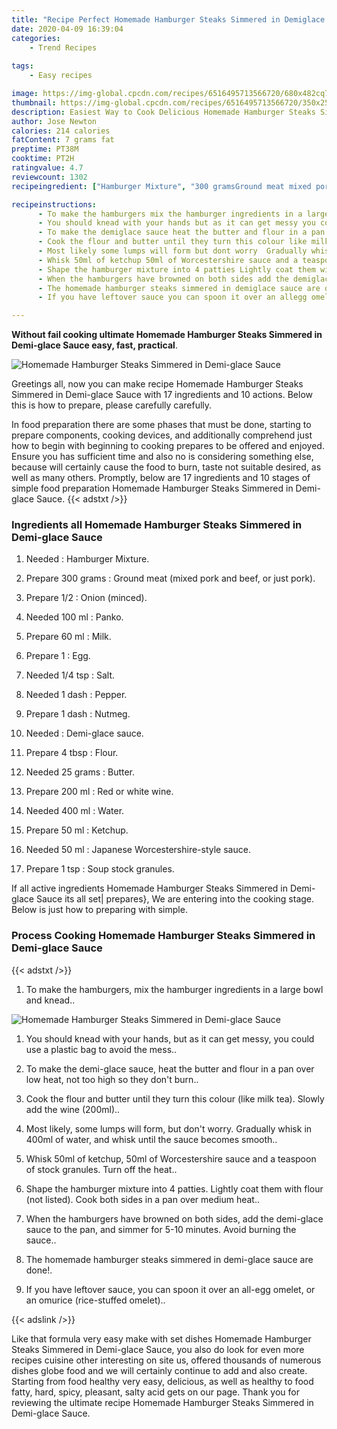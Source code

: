 ```yaml
---
title: "Recipe Perfect Homemade Hamburger Steaks Simmered in Demiglace Sauce"
date: 2020-04-09 16:39:04
categories:
    - Trend Recipes
    
tags:
    - Easy recipes

image: https://img-global.cpcdn.com/recipes/6516495713566720/680x482cq70/homemade-hamburger-steaks-simmered-in-demi-glace-sauce-recipe-main-photo.jpg
thumbnail: https://img-global.cpcdn.com/recipes/6516495713566720/350x250cq70/homemade-hamburger-steaks-simmered-in-demi-glace-sauce-recipe-main-photo.jpg
description: Easiest Way to Cook Delicious Homemade Hamburger Steaks Simmered in Demiglace Sauce with 17 ingredients and 10 stages of easy cooking.
author: Jose Newton
calories: 214 calories
fatContent: 7 grams fat
preptime: PT38M
cooktime: PT2H
ratingvalue: 4.7
reviewcount: 1302
recipeingredient: ["Hamburger Mixture", "300 gramsGround meat mixed pork and beef or just pork", "1/2Onion minced", "100 mlPanko", "60 mlMilk", "1Egg", "1/4 tspSalt", "1 dashPepper", "1 dashNutmeg", "Demiglace sauce", "4 tbspFlour", "25 gramsButter", "200 mlRed or white wine", "400 mlWater", "50 mlKetchup", "50 mlJapanese Worcestershirestyle sauce", "1 tspSoup stock granules"]

recipeinstructions: 
      - To make the hamburgers mix the hamburger ingredients in a large bowl and knead 
      - You should knead with your hands but as it can get messy you could use a plastic bag to avoid the mess 
      - To make the demiglace sauce heat the butter and flour in a pan over low heat not too high so they dont burn 
      - Cook the flour and butter until they turn this colour like milk tea  Slowly add the wine 200ml 
      - Most likely some lumps will form but dont worry  Gradually whisk in 400ml of water and whisk until the sauce becomes smooth 
      - Whisk 50ml of ketchup 50ml of Worcestershire sauce and a teaspoon of stock granules Turn off the heat 
      - Shape the hamburger mixture into 4 patties Lightly coat them with flour not listed Cook both sides in a pan over medium heat 
      - When the hamburgers have browned on both sides add the demiglace sauce to the pan and simmer for 510 minutes Avoid burning the sauce 
      - The homemade hamburger steaks simmered in demiglace sauce are done 
      - If you have leftover sauce you can spoon it over an allegg omelet or an omurice ricestuffed omelet

---
```




**Without fail cooking ultimate Homemade Hamburger Steaks Simmered in Demi-glace Sauce easy, fast, practical**. 


![Homemade Hamburger Steaks Simmered in Demi-glace Sauce](https://img-global.cpcdn.com/recipes/6516495713566720/680x482cq70/homemade-hamburger-steaks-simmered-in-demi-glace-sauce-recipe-main-photo.jpg "Homemade Hamburger Steaks Simmered in Demi-glace Sauce")




Greetings all, now you can make recipe Homemade Hamburger Steaks Simmered in Demi-glace Sauce with 17 ingredients and 10 actions. Below this is how to prepare, please carefully carefully.

In food preparation there are some phases that must be done, starting to prepare components, cooking devices, and additionally comprehend just how to begin with beginning to cooking prepares to be offered and enjoyed. Ensure you has sufficient time and also no is considering something else, because will certainly cause the food to burn, taste not suitable desired, as well as many others. Promptly, below are 17 ingredients and 10 stages of simple food preparation Homemade Hamburger Steaks Simmered in Demi-glace Sauce.
{{< adstxt />}}

### Ingredients all Homemade Hamburger Steaks Simmered in Demi-glace Sauce


1. Needed  : Hamburger Mixture.

1. Prepare 300 grams : Ground meat (mixed pork and beef, or just pork).

1. Prepare 1/2 : Onion (minced).

1. Needed 100 ml : Panko.

1. Prepare 60 ml : Milk.

1. Prepare 1 : Egg.

1. Needed 1/4 tsp : Salt.

1. Needed 1 dash : Pepper.

1. Prepare 1 dash : Nutmeg.

1. Needed  : Demi-glace sauce.

1. Prepare 4 tbsp : Flour.

1. Needed 25 grams : Butter.

1. Prepare 200 ml : Red or white wine.

1. Needed 400 ml : Water.

1. Prepare 50 ml : Ketchup.

1. Needed 50 ml : Japanese Worcestershire-style sauce.

1. Prepare 1 tsp : Soup stock granules.



If all active ingredients Homemade Hamburger Steaks Simmered in Demi-glace Sauce its all set| prepares}, We are entering into the cooking stage. Below is just how to preparing with simple.

### Process Cooking Homemade Hamburger Steaks Simmered in Demi-glace Sauce

{{< adstxt />}}


1. To make the hamburgers, mix the hamburger ingredients in a large bowl and knead..



![Homemade Hamburger Steaks Simmered in Demi-glace Sauce](https://img-global.cpcdn.com/steps/4850686977114112/160x128cq70/homemade-hamburger-steaks-simmered-in-demi-glace-sauce-recipe-step-1-photo.jpg" "Homemade Hamburger Steaks Simmered in Demi-glace Sauce")



1. You should knead with your hands, but as it can get messy, you could use a plastic bag to avoid the mess..



1. To make the demi-glace sauce, heat the butter and flour in a pan over low heat, not too high so they don&#39;t burn..



1. Cook the flour and butter until they turn this colour (like milk tea).  Slowly add the wine (200ml)..



1. Most likely, some lumps will form, but don&#39;t worry.  Gradually whisk in 400ml of water, and whisk until the sauce becomes smooth..



1. Whisk 50ml of ketchup, 50ml of Worcestershire sauce and a teaspoon of stock granules. Turn off the heat..



1. Shape the hamburger mixture into 4 patties. Lightly coat them with flour (not listed). Cook both sides in a pan over medium heat..



1. When the hamburgers have browned on both sides, add the demi-glace sauce to the pan, and simmer for 5-10 minutes. Avoid burning the sauce..



1. The homemade hamburger steaks simmered in demi-glace sauce are done!.



1. If you have leftover sauce, you can spoon it over an all-egg omelet, or an omurice (rice-stuffed omelet)..





{{< adslink />}}

Like that formula very easy make with set dishes Homemade Hamburger Steaks Simmered in Demi-glace Sauce, you also do look for even more recipes cuisine other interesting on site us, offered thousands of numerous dishes globe food and we will certainly continue to add and also create. Starting from food healthy very easy, delicious, as well as healthy to food fatty, hard, spicy, pleasant, salty acid gets on our page. Thank you for reviewing the ultimate recipe Homemade Hamburger Steaks Simmered in Demi-glace Sauce.
